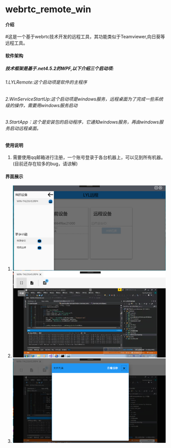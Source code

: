 #  **webrtc_remote_win** 

#### 介绍 
 #这是一个基于webrtc技术开发的远程工具，其功能类似于Teamviewer,向日葵等远程工具。

#### 软件架构
##### 技术框架是基于.net4.5.2的WPF,以下介绍三个启动项:
###### 1.LYLRemote:这个启动项是软件的主程序
###### 2.WinServiceStartUp:这个启动项是windows服务，远程桌面为了完成一些系统级的操作，需要用windows服务启动
###### 3.StartApp：这个是安装包的启动程序，它通知windows服务，再由windows服务启动远程桌面。

#### 使用说明
1.  需要使用qq邮箱进行注册，一个账号登录于各台机器上，可以见到所有机器。(目前还存在较多的bug，请谅解)

#### 界面展示

1.  ![输入图片说明](https://github.com/lylxiaole/projectImgs/blob/master/remoteWin/1.jpg "1.jpg")
2.  ![输入图片说明](https://github.com/lylxiaole/projectImgs/blob/master/remoteWin/2.jpg "2.jpg")
3.  ![输入图片说明](https://github.com/lylxiaole/projectImgs/blob/master/remoteWin/3.jpg "3.jpg")


 
